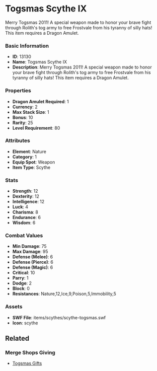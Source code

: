 # Togsmas Scythe IX

Merry Togsmas 2011! A special weapon made to honor your brave fight through Rolith's tog army to free Frostvale from his tyranny of silly hats!
This item requires a Dragon Amulet.

### Basic Information

- **ID**: 13130
- **Name**: Togsmas Scythe IX
- **Description**: Merry Togsmas 2011! A special weapon made to honor your brave fight through Rolith&#039;s tog army to free Frostvale from his tyranny of silly hats!
This item requires a Dragon Amulet.

### Properties

- **Dragon Amulet Required**: 1
- **Currency**: 2
- **Max Stack Size**: 1
- **Bonus**: 10
- **Rarity**: 25
- **Level Requirement**: 80

### Attributes

- **Element**: Nature
- **Category**: 1
- **Equip Spot**: Weapon
- **Item Type**: Scythe

### Stats

- **Strength**: 12
- **Dexterity**: 12
- **Intelligence**: 12
- **Luck**: 4
- **Charisma**: 8
- **Endurance**: 6
- **Wisdom**: 6

### Combat Values

- **Min Damage**: 75
- **Max Damage**: 95
- **Defense (Melee)**: 6
- **Defense (Pierce)**: 6
- **Defense (Magic)**: 6
- **Critical**: 10
- **Parry**: 1
- **Dodge**: 2
- **Block**: 0
- **Resistances**: Nature,12,Ice,9,Poison,5,Immobility,5

### Assets

- **SWF File**: items/scythes/scythe-togsmas.swf
- **Icon**: scythe

## Related

### Merge Shops Giving

- [Togsmas Gifts](../merge-shops/101-togsmas-gifts.md)

